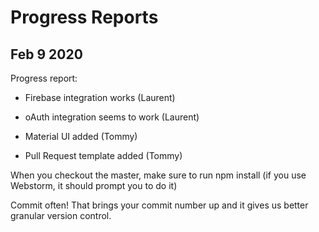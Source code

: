 # Progress Reports

<!-- Progress Reports details -->
<!-- Should be ordered from most recent to oldest -->

## Feb 9 2020

Progress report:

* Firebase integration works (Laurent)

* oAuth integration seems to work (Laurent)

* Material UI added (Tommy)

* Pull Request template added (Tommy)

When you checkout the master, make sure to run npm install (if you use Webstorm, it should prompt you to do it)

Commit often! That brings your commit number up and it gives us better granular version control.
